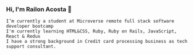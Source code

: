 ### Hi, I'm Railon Acosta 👋

    I’m currently a student at Microverse remote full stack software developer bootcamp
    I'm currently learning HTML&CSS, Ruby, Ruby on Rails, JavaScript, React & Redux
    I have a strong background in Credit card processing business as tech support consultant.
<!--
**RailonA/RailonA** is a ✨ _special_ ✨ repository because its `README.md` (this file) appears on your GitHub profile.

Here are some ideas to get you started:

- 🔭 I’m currently working on ...
- 🌱 I’m currently learning ...
- 👯 I’m looking to collaborate on ...
- 🤔 I’m looking for help with ...
- 💬 Ask me about ...
- 📫 How to reach me: ...
- 😄 Pronouns: ...
- ⚡ Fun fact: ...
-->

